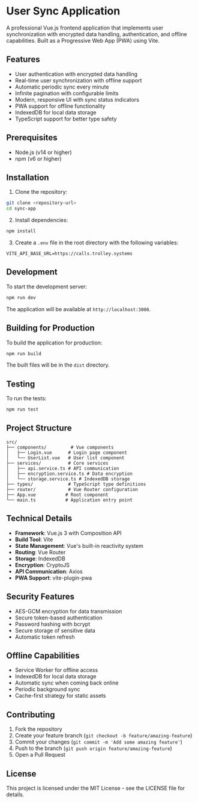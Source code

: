 # User Sync Application

A professional Vue.js frontend application that implements user synchronization with encrypted data handling, authentication, and offline capabilities. Built as a Progressive Web App (PWA) using Vite.

## Features

- User authentication with encrypted data handling
- Real-time user synchronization with offline support
- Automatic periodic sync every minute
- Infinite pagination with configurable limits
- Modern, responsive UI with sync status indicators
- PWA support for offline functionality
- IndexedDB for local data storage
- TypeScript support for better type safety

## Prerequisites

- Node.js (v14 or higher)
- npm (v6 or higher)

## Installation

1. Clone the repository:
```bash
git clone <repository-url>
cd sync-app
```

2. Install dependencies:
```bash
npm install
```

3. Create a `.env` file in the root directory with the following variables:
```
VITE_API_BASE_URL=https://calls.trolley.systems
```

## Development

To start the development server:

```bash
npm run dev
```

The application will be available at `http://localhost:3000`.

## Building for Production

To build the application for production:

```bash
npm run build
```

The built files will be in the `dist` directory.

## Testing

To run the tests:

```bash
npm run test
```

## Project Structure

```
src/
├── components/         # Vue components
│   ├── Login.vue      # Login page component
│   └── UserList.vue   # User list component
├── services/          # Core services
│   ├── api.service.ts # API communication
│   ├── encryption.service.ts # Data encryption
│   └── storage.service.ts # IndexedDB storage
├── types/             # TypeScript type definitions
├── router/            # Vue Router configuration
├── App.vue           # Root component
└── main.ts           # Application entry point
```

## Technical Details

- **Framework**: Vue.js 3 with Composition API
- **Build Tool**: Vite
- **State Management**: Vue's built-in reactivity system
- **Routing**: Vue Router
- **Storage**: IndexedDB
- **Encryption**: CryptoJS
- **API Communication**: Axios
- **PWA Support**: vite-plugin-pwa

## Security Features

- AES-GCM encryption for data transmission
- Secure token-based authentication
- Password hashing with bcrypt
- Secure storage of sensitive data
- Automatic token refresh

## Offline Capabilities

- Service Worker for offline access
- IndexedDB for local data storage
- Automatic sync when coming back online
- Periodic background sync
- Cache-first strategy for static assets

## Contributing

1. Fork the repository
2. Create your feature branch (`git checkout -b feature/amazing-feature`)
3. Commit your changes (`git commit -m 'Add some amazing feature'`)
4. Push to the branch (`git push origin feature/amazing-feature`)
5. Open a Pull Request

## License

This project is licensed under the MIT License - see the LICENSE file for details.
